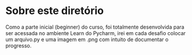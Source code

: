 # Sobre este diretório

Como a parte inicial (beginner) do curso, foi totalmente desenvolvida para ser acessada no ambiente Learn do Pycharm, irei em cada desafio colocar um arquivo.py e uma imagem em .png com intuito de documentar o progresso.